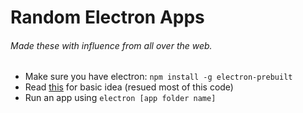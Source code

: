 # Random Electron Apps
###### Made these with influence from all over the web.

* Make sure you have electron: `npm install -g electron-prebuilt`
* Read [this](https://github.com/atom/electron/blob/master/docs/tutorial/quick-start.md) for basic idea (resued most of this code)
* Run an app using `electron [app folder name]`
